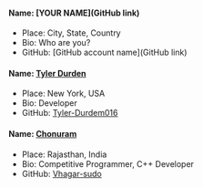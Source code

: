 #### Name: [YOUR NAME](GitHub link)

- Place: City, State, Country
- Bio: Who are you?
- GitHub: [GitHub account name](GitHub link)

#### Name: [Tyler Durden](https://github.com/Tyler-Durden016)

- Place: New York, USA
- Bio: Developer
- GitHub: [Tyler-Durdem016](https://github.com/Tyler-Durden016)

#### Name: [Chonuram](https://github.com/Vhagar-sudo)

  - Place: Rajasthan, India
- Bio: Competitive Programmer, C++ Developer
- GitHub: [Vhagar-sudo](https://github.com/Vhagar-sudo)

